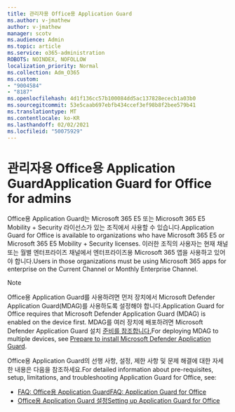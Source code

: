 ```yaml
---
title: 관리자용 Office용 Application Guard
ms.author: v-jmathew
author: v-jmathew
manager: scotv
ms.audience: Admin
ms.topic: article
ms.service: o365-administration
ROBOTS: NOINDEX, NOFOLLOW
localization_priority: Normal
ms.collection: Adm_O365
ms.custom:
- "9004584"
- "8187"
ms.openlocfilehash: 4d1f136cc57b100084dd5ac137828ececb1a03b0
ms.sourcegitcommit: 53e5caab697ebfb434ccef3ef98b8f2bee579b41
ms.translationtype: MT
ms.contentlocale: ko-KR
ms.lasthandoff: 02/02/2021
ms.locfileid: "50075929"
---
```

# <a name="application-guard-for-office-for-admins"></a><span data-ttu-id="e2a3c-102">관리자용 Office용 Application Guard</span><span class="sxs-lookup"><span data-stu-id="e2a3c-102">Application Guard for Office for admins</span></span>

<span data-ttu-id="e2a3c-103">Office용 Application Guard는 Microsoft 365 E5 또는 Microsoft 365 E5 Mobility + Security 라이선스가 있는 조직에서 사용할 수 있습니다.</span><span class="sxs-lookup"><span data-stu-id="e2a3c-103">Application Guard for Office is available to organizations who have Microsoft 365 E5 or Microsoft 365 E5 Mobility + Security licenses.</span></span> <span data-ttu-id="e2a3c-104">이러한 조직의 사용자는 현재 채널 또는 월별 엔터프라이즈 채널에서 엔터프라이즈용 Microsoft 365 앱을 사용하고 있어야 합니다.</span><span class="sxs-lookup"><span data-stu-id="e2a3c-104">Users in those organizations must be using Microsoft 365 apps for enterprise on the Current Channel or Monthly Enterprise Channel.</span></span>

> [!NOTE]
> <span data-ttu-id="e2a3c-105">Office용 Application Guard를 사용하려면 먼저 장치에서 Microsoft Defender Application Guard(MDAG)를 사용하도록 설정해야 합니다.</span><span class="sxs-lookup"><span data-stu-id="e2a3c-105">Application Guard for Office requires that Microsoft Defender Application Guard (MDAG) is enabled on the device first.</span></span> <span data-ttu-id="e2a3c-106">MDAG를 여러 장치에 배포하려면 Microsoft Defender Application Guard 설치 [준비를 참조합니다.](https://docs.microsoft.com/windows/security/threat-protection/microsoft-defender-application-guard/install-md-app-guard)</span><span class="sxs-lookup"><span data-stu-id="e2a3c-106">For deploying MDAG to multiple devices, see [Prepare to install Microsoft Defender Application Guard](https://docs.microsoft.com/windows/security/threat-protection/microsoft-defender-application-guard/install-md-app-guard).</span></span>

<span data-ttu-id="e2a3c-107">Office용 Application Guard의 선행 사항, 설정, 제한 사항 및 문제 해결에 대한 자세한 내용은 다음을 참조하세요.</span><span class="sxs-lookup"><span data-stu-id="e2a3c-107">For detailed information about pre-requisites, setup, limitations, and troubleshooting Application Guard for Office, see:</span></span>

- [<span data-ttu-id="e2a3c-108">FAQ: Office용 Application Guard</span><span class="sxs-lookup"><span data-stu-id="e2a3c-108">FAQ: Application Guard for Office</span></span>](https://support.microsoft.com/office/application-guard-for-office-9e0fb9c2-ffad-43bf-8ba3-78f785fdba46)
- [<span data-ttu-id="e2a3c-109">Office용 Application Guard 설정</span><span class="sxs-lookup"><span data-stu-id="e2a3c-109">Setting up Application Guard for Office</span></span>](https://docs.microsoft.com/microsoft-365/security/office-365-security/install-app-guard)

